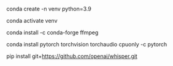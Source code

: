conda create -n venv python=3.9

conda activate venv

conda install -c conda-forge ffmpeg

conda install pytorch torchvision torchaudio cpuonly -c pytorch

pip install git+https://github.com/openai/whisper.git

